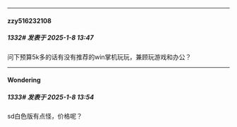 ﻿
*****

####  zzy516232108  
##### 1332#       发表于 2025-1-8 13:47

问下预算5k多的话有没有推荐的win掌机玩玩，兼顾玩游戏和办公？


*****

####  Wondering  
##### 1333#       发表于 2025-1-8 13:54

sd白色版有点怪，价格呢？

